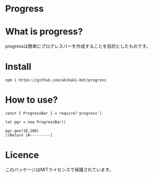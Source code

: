 # Progress

# What is progress?
progressは簡単にプログレスバーを作成することを目的としたものです。

# Install 

```
npm i https://github.com/akikaki-bot/progress
```

# How to use?
```
const { ProgressBar } = require('progress')

let pgr = new ProgressBar()

pgr.gen(10,100)
//Return [#---------]
```

# Licence
このパッケージはMITライセンスで保護されています。

